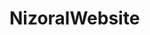 # NizoralWebsite

<div id="carouselExampleIndicators" class="carousel slide" data-bs-ride="carousel> <!--for auto slide -->


.scientificallyBacked {
    // height: 100vh;
    overflow: hidden;

    .scientificallyBackedYellow {
        font-family: $font_family;
        background-color: $yellow_header;
        width: 90%;
        height: 100vh;
        overflow: hidden;

        .scientificText {
            margin-top: 3rem;

            h3 {
                color: #fff;
                font-size: 3rem;
                line-height: 1;
                display: inline-block;
                letter-spacing: 1px;
            }

            h2 {
                font-size: 12vw;
                text-transform: uppercase;
                font-weight: 700;
                line-height: 1;
                margin-left: -5px;
                color: #fff;
                letter-spacing: 1px;
            }

            p {
                font-size: 1.5rem;
                width: 30%;
            }
        }
    }

    .scientificallyBackedImage {
        padding: 0;
        position: absolute;
        top: 45%;

        img {
            width: 90%;
            height: auto;
        }
    }
}

Air pollution can promote dandruff. People in big cities certainly know that. The air is full of exhaust fumes, which does not only make breathing difficult. It is not good for the skin either. The skin gets less Vitamin E. Vitamin E protects the skin. 

Air pollution can also irritate the scalp. Possible consequence: Itching and inflammation of the scalp and dandruff. However, we are not only exposed to air pollution outside. Scientists have found harmful gases, such as formaldehyde, in many indoor areas. For example, scientific studies reveal that the level of formaldehyde in the air may rise, if there is a lot of smoking. The active ingredient Ketoconazole 2% in Nizoral® reduces annoying redness and relieves itching of the scalp.




